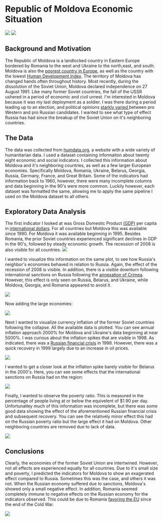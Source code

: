  # Republic of Moldova Economic Situation
![](images/moldova_flag.png)
![](images/Location_Moldova_Europe.png)
 ## Background and Motivation
 The Republic of Moldova is a landlocked country in Eastern Europe bordered by Romania to the west and Ukraine to the north,east, and south. Moldova is also the <a href="https://www.jagranjosh.com/general-knowledge/top-10-poorest-countries-in-europe-1538044990-1">poorest country in Europe</a>, as well as the country with the lowest  <a href=https://en.wikipedia.org/wiki/Human_Development_Index> Human Development Index</a>. The territory of Moldova 
has changed hands often throughout history. Most recently, during the dissolution of the Soviet Union, Moldova declared independence on 27 August 1991. Like many former Soviet countries, the fall of the USSR ushered in a period of economic and civil unrest. I'm interested in Moldova because it was my last deployment as a soldier. I was there during a period leading up to an election, and political opinions <a href=https://en.wikipedia.org/wiki/2019_Moldovan_constitutional_crisis> starkly varied </a> between pro Western and pro Russian candidates. I wanted to see what type of effect Russia has had since the breakup of the Soviet Union on it's neighboring countries. 
## The Data
The data was collected from <a href=https://data.humdata.org/>humdata.org</a>, a website with a wide variety of humanitarian data. I used a dataset containing informaiton about twenty eight economic and social indicators. I collected this information about Moldova and it's neighboring countries, as well as a few larger European economies. Specifically Moldova, Romania, Ukraine, Belarus, Georgia, Russia, Germany, France, and Great Britain. Some of the indicators had information back to 1960, however, there were many incomplete columns and data beginning in the 90's were more common. Luckily however, each dataset was formatted the same, allowing me to apply the same pipeline I used on the Moldova dataset to all others. 
## Exploratory Data Analysis
The first indicator I looked at was Gross Domestic Product <a href=https://en.wikipedia.org/wiki/Gross_domestic_product>(GDP)</a> per capita in <a href=https://en.wikipedia.org/wiki/International_United_States_dollar>international dollars</a>. For all countries but Moldova this was available since 1990. For Moldova it was available beginning in 1995. Besides Romania, the prior Soviet countries experienced significant declines in GDP in the 90's, followed by steady economic growth. The recession of 2008 is also visible for all countries. 
![](images/gdp_bar.png)

I wanted to visualize this information on the same plot, to see how Russia's neighbor's economies behaved in relation to Russia. Again, the effect of the recession of 2008 is visible. In addition, there is a visible downturn following international sanctions on Russia following the <a href=https://en.wikipedia.org/wiki/Annexation_of_Crimea_by_the_Russian_Federation>annexation of Crimea</a>. However, this effect is only seen on Russia, Belarus, and Ukraine, while Moldova, Georgia, and Romania appeared to avoid it. 

![](images/gdp_line_neighbors.png)

Now adding the large economies:

![](images/gdp_line_all.png)

Next I wanted to visualize currency inflation of the former Soviet countries following the collapse. All the available data is plotted. You can see annual inflation approach 2000% for Moldova and Ukraine's data beginning at near 5000%. I was curious about the inflation spikes that are visible in 1998. As indicated, there was a <a href=https://en.wikipedia.org/wiki/1998_Russian_financial_crisis> Russian financial crisis</a> in 1998. However, there was a quick recovery in 1999 largely due to an increase in oil prices. 

![](images/inflation.png)


I wanted to get a closer look at the inflation spike barely visible for Belarus in the 2000's. Here, you can see some effects that the international sanctions on Russia had on the region:

![](images/inflation_zoomed.png)

Finally, I wanted to observe the poverty ratio. This is measured in the percentage of people living at or below the equivelent of $1.90 per day. Unfortunatley much of this information was incomplete, but there was some good data showing the effect of the aforementioned Russian financial crisis and subsequent recovery. You can see the relatively minor effect this had on the Russian poverty ratio but the large effect it had on Moldova. Other neighboring countries are removed due to lack of data. 

![](images/poverty.png)


## Conclusions

Clearly, the economies of the former Soviet Union are intertwined. However, not all effects are experienced equally for all countries. Due to it's small size and poverty, I predicted the indicators for Moldova to show an exagerated effect compared to Russia. Sometimes this was the case, and others it was not. When the Russian economy suffered due to sanctions, Moldova's showed only a small negative effect. In addition, Romania seemed completely immune to negative effects on the Russian economy for the indicators observed. This could be due to Romania <a href=https://en.wikipedia.org/wiki/Romania> favoring the EU</a> since the end of the Cold War. 


![](images/51489586_10156787146531636_8991342866844352512_n.jpg)

